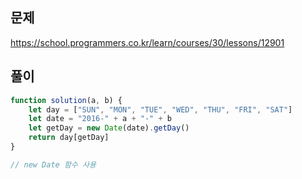 ## 문제
https://school.programmers.co.kr/learn/courses/30/lessons/12901
## 풀이
```javascript
function solution(a, b) {
    let day = ["SUN", "MON", "TUE", "WED", "THU", "FRI", "SAT"]
    let date = "2016-" + a + "-" + b
    let getDay = new Date(date).getDay()
    return day[getDay]
}

// new Date 함수 사용
```
